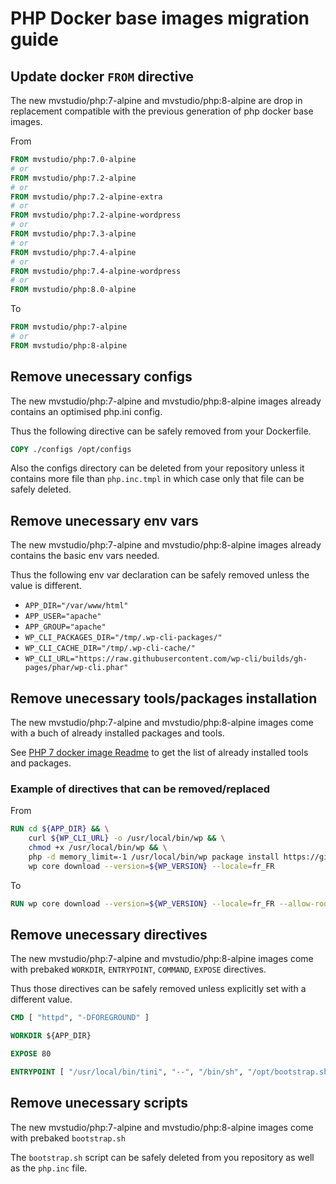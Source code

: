 # PHP Docker base images migration guide

## Update docker `FROM` directive

The new mvstudio/php:7-alpine and mvstudio/php:8-alpine are drop in replacement compatible with the previous generation of php docker base images.

From

```Dockerfile
FROM mvstudio/php:7.0-alpine
# or
FROM mvstudio/php:7.2-alpine
# or
FROM mvstudio/php:7.2-alpine-extra
# or
FROM mvstudio/php:7.2-alpine-wordpress
# or
FROM mvstudio/php:7.3-alpine
# or
FROM mvstudio/php:7.4-alpine
# or
FROM mvstudio/php:7.4-alpine-wordpress
# or
FROM mvstudio/php:8.0-alpine
```

To

```Dockerfile
FROM mvstudio/php:7-alpine
# or
FROM mvstudio/php:8-alpine
```

## Remove unecessary configs

The new mvstudio/php:7-alpine and mvstudio/php:8-alpine images already contains an optimised php.ini config.

Thus the following directive can be safely removed from your Dockerfile.

```Dockerfile
COPY ./configs /opt/configs
```

Also the configs directory can be deleted from your repository unless it contains more file than `php.inc.tmpl` in which case only that file can be safely deleted.

## Remove unecessary env vars

The new mvstudio/php:7-alpine and mvstudio/php:8-alpine images already contains the basic env vars needed.

Thus the following env var declaration can be safely removed unless the value is different.

- `APP_DIR="/var/www/html"`
- `APP_USER="apache"`
- `APP_GROUP="apache"`
- `WP_CLI_PACKAGES_DIR="/tmp/.wp-cli-packages/"`
- `WP_CLI_CACHE_DIR="/tmp/.wp-cli-cache/"`
- `WP_CLI_URL="https://raw.githubusercontent.com/wp-cli/builds/gh-pages/phar/wp-cli.phar"`

## Remove unecessary tools/packages installation

The new mvstudio/php:7-alpine and mvstudio/php:8-alpine images come with a buch of already installed packages and tools.

See [PHP 7 docker image Readme](https://github.com/mvstudio/docker-php/blob/master/7-alpine/README.md) to get the list of already installed tools and packages.

### Example of directives that can be removed/replaced

From

```Dockerfile
RUN cd ${APP_DIR} && \
    curl ${WP_CLI_URL} -o /usr/local/bin/wp && \
    chmod +x /usr/local/bin/wp && \
    php -d memory_limit=-1 /usr/local/bin/wp package install https://github.com/runcommand/precache.git && \
    wp core download --version=${WP_VERSION} --locale=fr_FR
```

To

```Dockerfile
RUN wp core download --version=${WP_VERSION} --locale=fr_FR --allow-root
```

## Remove unecessary directives

The new mvstudio/php:7-alpine and mvstudio/php:8-alpine images come with prebaked `WORKDIR`, `ENTRYPOINT`, `COMMAND`, `EXPOSE` directives.

Thus those directives can be safely removed unless explicitly set with a different value.

```Dockerfile
CMD [ "httpd", "-DFOREGROUND" ]
```

```Dockerfile
WORKDIR ${APP_DIR}
```

```Dockerfile
EXPOSE 80
```

```Dockerfile
ENTRYPOINT [ "/usr/local/bin/tini", "--", "/bin/sh", "/opt/bootstrap.sh" ]
```

## Remove unecessary scripts

The new mvstudio/php:7-alpine and mvstudio/php:8-alpine images come with prebaked `bootstrap.sh`

The `bootstrap.sh` script can be safely deleted from you repository as well as the `php.inc` file.
